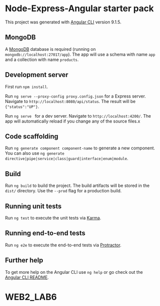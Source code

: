 # Node-Express-Angular starter pack

This project was generated with [Angular CLI](https://github.com/angular/angular-cli) version 9.1.5.

## MongoDB 

A [MongoDB](https://docs.mongodb.com/manual/tutorial/) database is required (running on `mongodb://localhost:27017/app`).
The app will use a schema with name `app` and a collection with name `products`.

## Development server

First run `npm install`.

Run `ng serve --proxy-config proxy.config.json` for a Express server. Navigate to `http://localhost:8080/api/status`. The result will be `{"status":"UP"}`.

Run `ng serve ` for a dev server. Navigate to `http://localhost:4200/`. The app will automatically reload if you change any of the source files.x

## Code scaffolding

Run `ng generate component component-name` to generate a new component. You can also use `ng generate directive|pipe|service|class|guard|interface|enum|module`.

## Build

Run `ng build` to build the project. The build artifacts will be stored in the `dist/` directory. Use the `--prod` flag for a production build.

## Running unit tests

Run `ng test` to execute the unit tests via [Karma](https://karma-runner.github.io).

## Running end-to-end tests

Run `ng e2e` to execute the end-to-end tests via [Protractor](http://www.protractortest.org/).

## Further help

To get more help on the Angular CLI use `ng help` or go check out the [Angular CLI README](https://github.com/angular/angular-cli/blob/master/README.md).
# WEB2_LAB6
